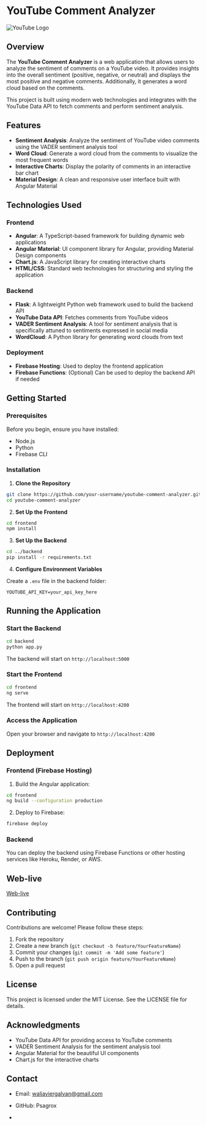 # YouTube Comment Analyzer

![YouTube Logo](https://img.icons8.com/?size=100&id=115362&format=png&color=000000)

## Overview

The **YouTube Comment Analyzer** is a web application that allows users to analyze the sentiment of comments on a YouTube video. It provides insights into the overall sentiment (positive, negative, or neutral) and displays the most positive and negative comments. Additionally, it generates a word cloud based on the comments.

This project is built using modern web technologies and integrates with the YouTube Data API to fetch comments and perform sentiment analysis.

## Features

* **Sentiment Analysis**: Analyze the sentiment of YouTube video comments using the VADER sentiment analysis tool
* **Word Cloud**: Generate a word cloud from the comments to visualize the most frequent words
* **Interactive Charts**: Display the polarity of comments in an interactive bar chart
* **Material Design**: A clean and responsive user interface built with Angular Material

## Technologies Used

### Frontend
* **Angular**: A TypeScript-based framework for building dynamic web applications
* **Angular Material**: UI component library for Angular, providing Material Design components
* **Chart.js**: A JavaScript library for creating interactive charts
* **HTML/CSS**: Standard web technologies for structuring and styling the application

### Backend
* **Flask**: A lightweight Python web framework used to build the backend API
* **YouTube Data API**: Fetches comments from YouTube videos
* **VADER Sentiment Analysis**: A tool for sentiment analysis that is specifically attuned to sentiments expressed in social media
* **WordCloud**: A Python library for generating word clouds from text

### Deployment
* **Firebase Hosting**: Used to deploy the frontend application
* **Firebase Functions**: (Optional) Can be used to deploy the backend API if needed

## Getting Started

### Prerequisites

Before you begin, ensure you have installed:
* Node.js
* Python
* Firebase CLI

### Installation

1. **Clone the Repository**
```bash
git clone https://github.com/your-username/youtube-comment-analyzer.git
cd youtube-comment-analyzer
```

2. **Set Up the Frontend**
```bash
cd frontend
npm install
```

3. **Set Up the Backend**
```bash
cd ../backend
pip install -r requirements.txt
```

4. **Configure Environment Variables**

Create a `.env` file in the backend folder:
```env
YOUTUBE_API_KEY=your_api_key_here
```

## Running the Application

### Start the Backend
```bash
cd backend
python app.py
```
The backend will start on `http://localhost:5000`

### Start the Frontend
```bash
cd frontend
ng serve
```
The frontend will start on `http://localhost:4200`

### Access the Application
Open your browser and navigate to `http://localhost:4200`

## Deployment

### Frontend (Firebase Hosting)

1. Build the Angular application:
```bash
cd frontend
ng build --configuration production
```

2. Deploy to Firebase:
```bash
firebase deploy
```

### Backend
You can deploy the backend using Firebase Functions or other hosting services like Heroku, Render, or AWS.

## Web-live

[Web-live](https://comment-analyzer-2ff73.web.app/)

## Contributing

Contributions are welcome! Please follow these steps:

1. Fork the repository
2. Create a new branch (`git checkout -b feature/YourFeatureName`)
3. Commit your changes (`git commit -m 'Add some feature'`)
4. Push to the branch (`git push origin feature/YourFeatureName`)
5. Open a pull request

## License

This project is licensed under the MIT License. See the LICENSE file for details.

## Acknowledgments

* YouTube Data API for providing access to YouTube comments
* VADER Sentiment Analysis for the sentiment analysis tool
* Angular Material for the beautiful UI components
* Chart.js for the interactive charts

## Contact

* Email: waljaviergalvan@gmail.com
* GitHub: Psagrox

* 
   
